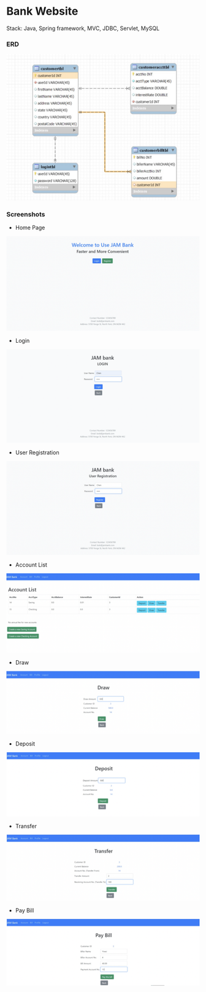 # Bank Website

Stack: Java, Spring framework, MVC, JDBC, Servlet, MySQL

### ERD

![](https://github.com/YiWeiShen/BankApplication/blob/bbfc4811c9de93cfcf5a3bb93f13940e8a852725/screenshots/ERD.jpg)

### Screenshots

- Home Page

![](https://github.com/YiWeiShen/BankApplication/blob/bbfc4811c9de93cfcf5a3bb93f13940e8a852725/screenshots/Screen%20Shot_Home.png)

- Login

![](https://github.com/YiWeiShen/BankApplication/blob/bbfc4811c9de93cfcf5a3bb93f13940e8a852725/screenshots/Screen%20Shot_Login.png)

- User Registration

![](https://github.com/YiWeiShen/BankApplication/blob/bbfc4811c9de93cfcf5a3bb93f13940e8a852725/screenshots/Screen%20Shot_Register.png)

- Account List

![](https://github.com/YiWeiShen/BankApplication/blob/bbfc4811c9de93cfcf5a3bb93f13940e8a852725/screenshots/Screen%20Shot_AccountList.png)

- Draw

![](https://github.com/YiWeiShen/BankApplication/blob/bbfc4811c9de93cfcf5a3bb93f13940e8a852725/screenshots/Screen%20Shot_Draw.png)

- Deposit

![](https://github.com/YiWeiShen/BankApplication/blob/bbfc4811c9de93cfcf5a3bb93f13940e8a852725/screenshots/Screen%20Shot_Deposit.png)

- Transfer

![](https://github.com/YiWeiShen/BankApplication/blob/bbfc4811c9de93cfcf5a3bb93f13940e8a852725/screenshots/Screen%20Shot_Transfer.png)

- Pay Bill

![](https://github.com/YiWeiShen/BankApplication/blob/bbfc4811c9de93cfcf5a3bb93f13940e8a852725/screenshots/Screen%20Shot_PayBill.png)
